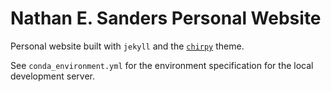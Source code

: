 # Nathan E. Sanders Personal Website

Personal website built with `jekyll` and the [`chirpy`](https://tranglc.github.io/posts/getting-started/) theme.

See `conda_environment.yml` for the environment specification for the local development server.
